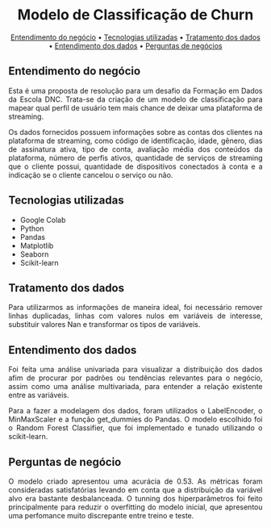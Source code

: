 <h1 align="center">Modelo de Classificação de Churn</h1>

<p align="center">
 <a href="#entendimento-do-negócio">Entendimento do negócio</a> •
 <a href="#tecnologias-utilizadas">Tecnologias utilizadas</a> •
 <a href="#tratamento-dos-dados">Tratamento dos dados</a> • 
 <a href="#entendimento-dos-dados">Entendimento dos dados</a> • 
 <a href="#perguntas-de-negócio">Perguntas de negócios</a
</p>

## Entendimento do negócio
<p align="justify">
Esta é uma proposta de resolução para um desafio da Formação em Dados da Escola DNC. Trata-se da criação de um modelo de classificação para mapear qual perfil de usuário tem mais chance de deixar uma plataforma de streaming. 

<p align="justify">
Os dados fornecidos possuem informações sobre as contas dos clientes na plataforma de streaming, como código de identificação, idade, gênero, dias de assinatura ativa, tipo de conta, avaliação média dos conteúdos da plataforma, número de perfis ativos, quantidade de serviços de streaming que o cliente possui, quantidade de dispositivos conectados à conta e a indicação se o cliente cancelou o serviço ou não.


## Tecnologias utilizadas
- Google Colab
- Python
- Pandas
- Matplotlib
- Seaborn
- Scikit-learn

## Tratamento dos dados
<p align="justify">
Para utilizarmos as informações de maneira ideal, foi necessário remover linhas duplicadas, linhas com valores nulos em variáveis de interesse, substituir valores Nan e transformar os tipos de variáveis.

## Entendimento dos dados
<p align="justify">
Foi feita uma análise univariada para visualizar a distribuição dos dados afim de procurar por padrões ou tendências relevantes para o negócio, assim como uma análise multivariada, para entender a relação existente entre as variáveis.

<p align="justify">
Para a fazer a modelagem dos dados, foram utilizados o LabelEncoder, o MinMaxScaler e a função get_dummies do Pandas. O modelo escolhido foi o Random Forest Classifier, que foi implementado e tunado utilizando o scikit-learn.

## Perguntas de negócio
<p align="justify">
O modelo criado apresentou uma acurácia de 0.53. As métricas foram consideradas satisfatórias levando em conta que a distribuição da variável alvo era bastante desbalanceada. O tunning dos hiperparâmetros foi feito principalmente para reduzir o overfitting do modelo inicial, que apresentou uma perfomance muito discrepante entre treino e teste.



